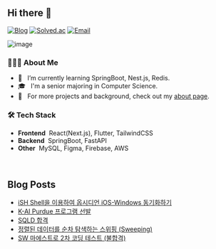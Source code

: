 ## Hi there 👋

[![Blog](https://img.shields.io/badge/Blog-inup.dev-3b82f6?style=flat-square)](https://inup.site/)
[![Solved.ac](https://img.shields.io/badge/Solved.ac-inup-17ce3a?style=flat-square)](https://solved.ac/profile/inup)
[![Email](https://img.shields.io/badge/Email-inup@kakao.com-yellow?style=flat-square)](mailto:inup@kakao.com)

![image](https://github.com/user-attachments/assets/0370db4b-dccd-41c5-a8ed-e2e78ef38577)


### 👨🏻‍💻 About Me

- 🌱 &nbsp; I’m currently learning SpringBoot, Nest.js, Redis.
- 🎓 &nbsp; I'm a senior majoring in Computer Science.
- 📄 &nbsp; For more projects and background, check out my [about page](https://inup.site/about).

### 🛠 Tech Stack

- **Frontend**&nbsp; React(Next.js), Flutter, TailwindCSS
- **Backend**&nbsp; SpringBoot, FastAPI
- **Other**&nbsp; MySQL, Figma, Firebase, AWS

<br/>

## Blog Posts
<!-- BLOG-POST-LIST:START -->
- [iSH Shell을 이용하여 옵시디언 iOS-Windows 동기화하기](https://in-up.netlify.app/obsidian-ios/)
- [K-AI Purdue 프로그램 선발](https://in-up.netlify.app/purdue-01/)
- [SQLD 합격](https://in-up.netlify.app/sqld-certificate/)
- [정렬된 데이터를 순차 탐색하는 스위핑 &lpar;Sweeping&rpar;](https://in-up.netlify.app/algorithm-10-sweeping/)
- [SW 마에스트로 2차 코딩 테스트 &lpar;불합격&rpar;](https://in-up.netlify.app/sw-maestro-2nd-test/)
<!-- BLOG-POST-LIST:END -->
